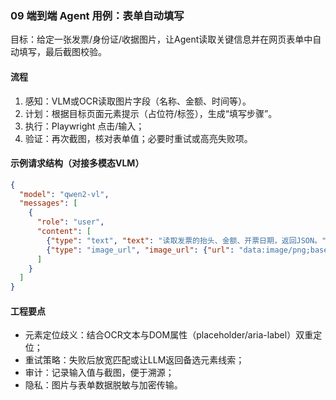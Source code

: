 ### 09 端到端 Agent 用例：表单自动填写

目标：给定一张发票/身份证/收据图片，让Agent读取关键信息并在网页表单中自动填写，最后截图校验。

#### 流程
1) 感知：VLM或OCR读取图片字段（名称、金额、时间等）。
2) 计划：根据目标页面元素提示（占位符/标签），生成“填写步骤”。
3) 执行：Playwright 点击/输入；
4) 验证：再次截图，核对表单值；必要时重试或高亮失败项。

#### 示例请求结构（对接多模态VLM）
```json
{
  "model": "qwen2-vl",
  "messages": [
    {
      "role": "user",
      "content": [
        {"type": "text", "text": "读取发票的抬头、金额、开票日期，返回JSON。"},
        {"type": "image_url", "image_url": {"url": "data:image/png;base64,<...>"}}
      ]
    }
  ]
}
```

#### 工程要点
- 元素定位歧义：结合OCR文本与DOM属性（placeholder/aria-label）双重定位；
- 重试策略：失败后放宽匹配或让LLM返回备选元素线索；
- 审计：记录输入值与截图，便于溯源；
- 隐私：图片与表单数据脱敏与加密传输。


